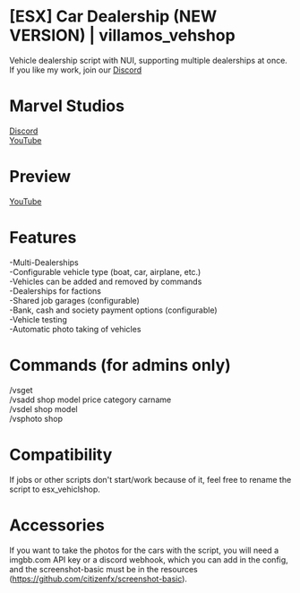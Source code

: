 # [ESX] Car Dealership (NEW VERSION) | villamos_vehshop
Vehicle dealership script with NUI, supporting multiple dealerships at once. If you like my work, join our [Discord](https://discord.gg/esnawXn5q5)
# Marvel Studios
[Discord](https://discord.gg/esnawXn5q5) <br/>
[YouTube](https://www.youtube.com/channel/UCEluDSZ6Y4fBB8OkKzcVx8A)
# Preview
[YouTube](https://youtu.be/INfQ7QGtoNo)
# Features
-Multi-Dealerships <br/>
-Configurable vehicle type (boat, car, airplane, etc.) <br/>
-Vehicles can be added and removed by commands <br/>
-Dealerships for factions <br/>
-Shared job garages (configurable) <br/>
-Bank, cash and society payment options (configurable) <br/>
-Vehicle testing <br/>
-Automatic photo taking of vehicles <br/>
# Commands (for admins only)
/vsget <br/>
/vsadd shop model price category carname <br/>
/vsdel shop model <br/>
/vsphoto shop
# Compatibility
If jobs or other scripts don't start/work because of it, feel free to rename the script to esx_vehiclshop.
# Accessories
If you want to take the photos for the cars with the script, you will need a imgbb.com API key or a discord webhook, which you can add in the config, and the screenshot-basic must be in the resources (https://github.com/citizenfx/screenshot-basic).
